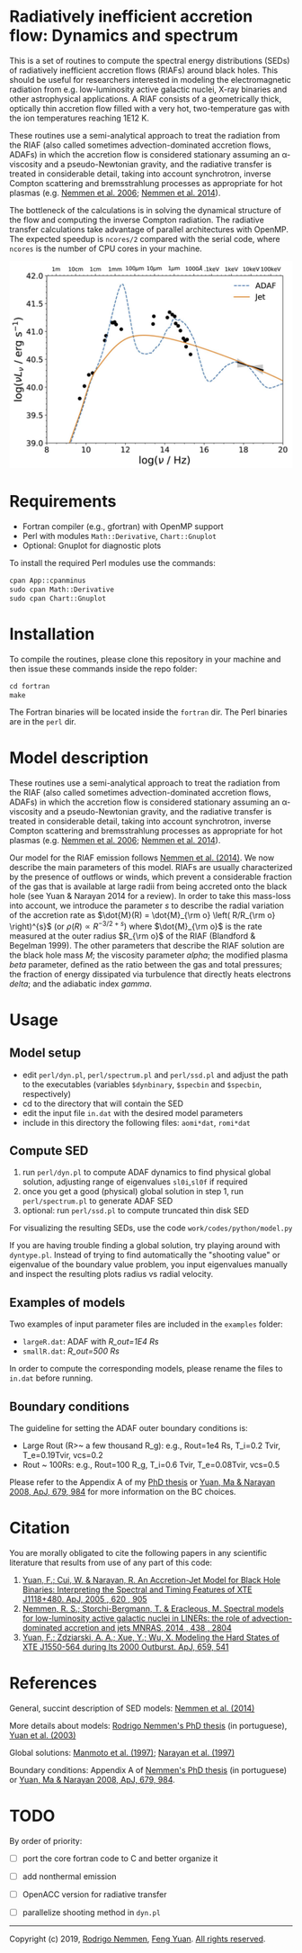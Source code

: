 Radiatively inefficient accretion flow: Dynamics and spectrum
==================================================

This is a set of routines to compute the spectral energy distributions (SEDs) of radiatively inefficient accretion flows (RIAFs) around black holes. This should be useful for researchers interested in modeling the electromagnetic radiation from e.g. low-luminosity active galactic nuclei, X-ray binaries and other astrophysical applications. A RIAF consists of a geometrically thick, optically thin accretion flow filled with a very hot, two-temperature gas with the ion temperatures reaching 1E12 K. 

These routines use a semi-analytical approach to treat the radiation from the RIAF (also called sometimes advection-dominated accretion flows, ADAFs) in which the accretion flow is considered stationary assuming an α-viscosity and a pseudo-Newtonian gravity, and the radiative transfer is treated in considerable detail, taking into account synchrotron, inverse Compton scattering and bremsstrahlung processes as appropriate for hot plasmas (e.g. [Nemmen et al. 2006](https://iopscience.iop.org/article/10.1086/500571); [Nemmen et al. 2014](https://academic.oup.com/mnras/article/438/4/2804/2907740)).

The bottleneck of the calculations is in solving the dynamical structure of the flow and computing the inverse Compton radiation. The radiative transfer calculations take advantage of parallel architectures with OpenMP. The expected speedup is `ncores/2` compared with the serial code, where `ncores` is the number of CPU cores in your machine.

![The dashed line corresponds to the SED calculated for the RIAF around the black hole at the center of galaxy M87, taken from [Wong et al. (2017)](https://ui.adsabs.harvard.edu/abs/2017ApJ...849L..17W/abstract).](./m87sed.png) 

# Requirements

- Fortran compiler (e.g., gfortran) with OpenMP support
- Perl with modules `Math::Derivative`, `Chart::Gnuplot`
- Optional: Gnuplot for diagnostic plots

To install the required Perl modules use the commands:

    cpan App::cpanminus
    sudo cpan Math::Derivative
    sudo cpan Chart::Gnuplot

# Installation

To compile the routines, please clone this repository in your machine and then issue these commands inside the repo folder:

    cd fortran
    make

The Fortran binaries will be located inside the `fortran` dir. The Perl binaries are in the `perl` dir.

# Model description

These routines use a semi-analytical approach to treat the radiation from the RIAF (also called sometimes advection-dominated accretion flows, ADAFs) in which the accretion flow is considered stationary assuming an α-viscosity and a pseudo-Newtonian gravity, and the radiative transfer is treated in considerable detail, taking into account synchrotron, inverse Compton scattering and bremsstrahlung processes as appropriate for hot plasmas (e.g. [Nemmen et al. 2006](https://iopscience.iop.org/article/10.1086/500571); [Nemmen et al. 2014](https://academic.oup.com/mnras/article/438/4/2804/2907740)).

Our model for the RIAF emission follows [Nemmen et al. (2014)](https://academic.oup.com/mnras/article/438/4/2804/2907740). We now describe the main parameters of this model. RIAFs are usually characterized by the presence of outflows or winds, which prevent a considerable fraction of the gas that is available at large radii from being accreted onto the black hole (see Yuan & Narayan 2014 for a review). In order to take this mass-loss into account, we introduce the parameter *s* to describe the radial variation of the accretion rate as $\dot{M}(R) = \dot{M}_{\rm o} \left( R/R_{\rm o} \right)^{s}$ (or $\rho(R) \propto R^{-3/2+s}$) where $\dot{M}_{\rm o}$ is the rate measured at the outer radius $R_{\rm o}$ of the RIAF (Blandford & Begelman 1999). The other parameters that describe the RIAF solution are the black hole mass *M*; the viscosity parameter *alpha*; the modified plasma *beta* parameter, defined as the ratio between the gas and total pressures; the fraction of energy dissipated via turbulence that directly heats electrons *delta*; and the adiabatic index *gamma*.



# Usage

## Model setup

- edit `perl/dyn.pl`, `perl/spectrum.pl` and `perl/ssd.pl` and adjust the path to the executables (variables `$dynbinary`, `$specbin` and `$specbin`, respectively)
- cd to the directory that will contain the SED
- edit the input file `in.dat` with the desired model parameters
- include in this directory the following files: `aomi*dat`, `romi*dat`

## Compute SED

1. run `perl/dyn.pl` to compute ADAF dynamics to find physical global solution, adjusting range of eigenvalues `sl0i`,`sl0f` if required
2. once you get a good (physical) global solution in step 1, run `perl/spectrum.pl` to generate ADAF SED 
3. optional: run `perl/ssd.pl` to compute truncated thin disk SED

For visualizing the resulting SEDs, use the code `work/codes/python/model.py`

If you are having trouble finding a global solution, try playing around with `dyntype.pl`. Instead of trying to find automatically the "shooting value" or eigenvalue of the boundary value problem, you input eigenvalues manually and inspect the resulting plots radius vs radial velocity.

## Examples of models

Two examples of input parameter files are included in the `examples` folder:

- `largeR.dat`: ADAF with *R_out=1E4 Rs*
- `smallR.dat`: *R_out=500 Rs*

In order to compute the corresponding models, please rename the files to `in.dat` before running.
 


## Boundary conditions

The guideline for setting the ADAF outer boundary conditions is:

- Large Rout (R>~ a few thousand R_g): e.g., Rout=1e4 Rs, T_i=0.2 Tvir, T_e=0.19Tvir, vcs=0.2
- Rout ~ 100Rs: e.g., Rout=100 R_g, T_i=0.6 Tvir, T_e=0.08Tvir, vcs=0.5

Please refer to the Appendix A of my [PhD thesis](http://hdl.handle.net/10183/16325) or [Yuan, Ma & Narayan 2008, ApJ, 679, 984](http://iopscience.iop.org/article/10.1086/587484/meta) for more information on the BC choices.


# Citation

You are morally obligated to cite the following papers in any scientific literature that results from use of any part of this code:

1. [Yuan, F.; Cui, W. & Narayan, R. An Accretion-Jet Model for Black Hole Binaries: Interpreting the Spectral and Timing Features of XTE J1118+480. ApJ, 2005 , 620 , 905](https://iopscience.iop.org/article/10.1086/427206)
2. [Nemmen, R. S.; Storchi-Bergmann, T. & Eracleous, M.
Spectral models for low-luminosity active galactic nuclei in LINERs: the role of advection-dominated accretion and jets 
MNRAS, 2014 , 438 , 2804](http://mnras.oxfordjournals.org/content/438/4/2804)
3. [Yuan, F.; Zdziarski, A. A.; Xue, Y.; Wu, X. Modeling the Hard States of XTE J1550-564 during Its 2000 Outburst. ApJ, 659, 541](https://ui.adsabs.harvard.edu/abs/2007ApJ...659..541Y/abstract)





# References

General, succint description of SED models: [Nemmen et al. (2014)](http://mnras.oxfordjournals.org/content/438/4/2804)

More details about models: [Rodrigo Nemmen's PhD thesis](http://hdl.handle.net/10183/16325) (in portuguese), [Yuan et al. (2003)](http://adsabs.harvard.edu/abs/2003ApJ...598..301Y)

Global solutions: [Manmoto et al. (1997)](http://iopscience.iop.org/article/10.1086/304817/meta); [Narayan et al. (1997)](http://iopscience.iop.org/article/10.1086/303591/meta)

Boundary conditions: Appendix A of [Nemmen's PhD thesis](http://hdl.handle.net/10183/16325) (in portuguese) or [Yuan, Ma & Narayan 2008, ApJ, 679, 984](http://iopscience.iop.org/article/10.1086/587484/meta). 

# TODO 

By order of priority:

- [ ] port the core fortran code to C and better organize it
- [ ] add nonthermal emission
- [ ] OpenACC version for radiative transfer
- [ ] parallelize shooting method in `dyn.pl`


---

Copyright (c) 2019, [Rodrigo Nemmen](http://rodrigonemmen.com), [Feng Yuan](http://center.shao.ac.cn/fyuan/yuan.html).
[All rights reserved](http://opensource.org/licenses/BSD-2-Clause).


